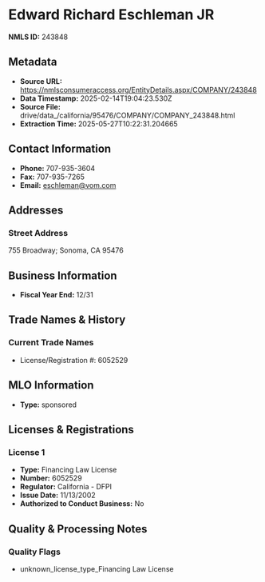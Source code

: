 # Edward Richard Eschleman JR

**NMLS ID:** 243848

## Metadata
- **Source URL:** https://nmlsconsumeraccess.org/EntityDetails.aspx/COMPANY/243848
- **Data Timestamp:** 2025-02-14T19:04:23.530Z
- **Source File:** drive/data_/california/95476/COMPANY/COMPANY_243848.html
- **Extraction Time:** 2025-05-27T10:22:31.204665

## Contact Information
- **Phone:** 707-935-3604
- **Fax:** 707-935-7265
- **Email:** eschleman@vom.com

## Addresses
### Street Address
755 Broadway; Sonoma, CA 95476

## Business Information
- **Fiscal Year End:** 12/31

## Trade Names & History
### Current Trade Names
- License/Registration #: 6052529

## MLO Information
- **Type:** sponsored

## Licenses & Registrations

### License 1
- **Type:** Financing Law License
- **Number:** 6052529
- **Regulator:** California - DFPI
- **Issue Date:** 11/13/2002
- **Authorized to Conduct Business:** No

## Quality & Processing Notes
### Quality Flags
- unknown_license_type_Financing Law License
